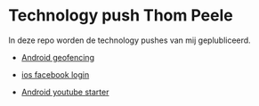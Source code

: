 # Technology push Thom Peele

In deze repo worden de technology pushes van mij geplubliceerd.

- [Android geofencing](/Week1/android_geofencing.md)

- [ios facebook login](/Week2/ios_facebook_login.md)

- [Android youtube starter](/Week2/android_youtube_starter.md)